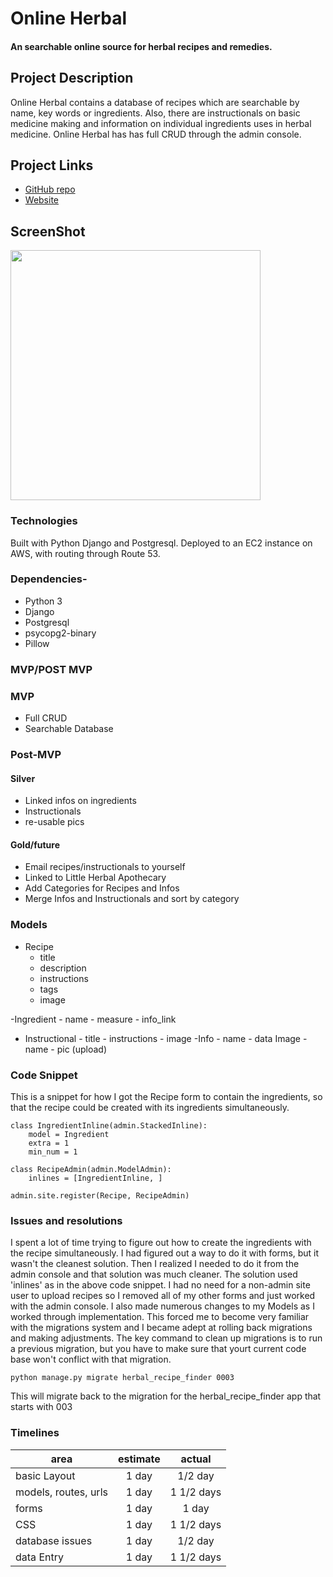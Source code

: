 # Online Herbal

#### An searchable online source for herbal recipes and remedies.

## Project Description

Online Herbal contains a database of recipes which are searchable by name, key words or ingredients. Also, there are instructionals on basic medicine making and information on individual ingredients uses in herbal medicine.
Online Herbal has has full CRUD through the admin console.

## Project Links

- [GitHub repo](http://github.com:jamrod/herbal-remedy-finder.git)
- [Website](http://www.onlineherbal.org)

## ScreenShot

<img src="https://i.imgur.com/14YcLUh.png" width=400px>

### Technologies

Built with Python Django and Postgresql. Deployed to an EC2 instance on AWS, with routing through Route 53.

### Dependencies-

- Python 3
- Django
- Postgresql
- psycopg2-binary
- Pillow

### MVP/POST MVP

### MVP

- Full CRUD
- Searchable Database

### Post-MVP

#### Silver

- Linked infos on ingredients
- Instructionals
- re-usable pics

#### Gold/future

- Email recipes/instructionals to yourself
- Linked to Little Herbal Apothecary
- Add Categories for Recipes and Infos
- Merge Infos and Instructionals and sort by category

### Models

- Recipe
  - title
  - description
  - instructions
  - tags
  - image

-Ingredient - name - measure - info_link

- Instructional - title - instructions - image
  -Info - name - data
  Image - name - pic (upload)

### Code Snippet

This is a snippet for how I got the Recipe form to contain the ingredients, so that the recipe could be created with its ingredients simultaneously.

```
class IngredientInline(admin.StackedInline):
    model = Ingredient
    extra = 1
    min_num = 1

class RecipeAdmin(admin.ModelAdmin):
    inlines = [IngredientInline, ]

admin.site.register(Recipe, RecipeAdmin)
```

### Issues and resolutions

I spent a lot of time trying to figure out how to create the ingredients with the recipe simultaneously. I had figured out a way to do it with forms, but it wasn't the cleanest solution. Then I realized I needed to do it from the admin console and that solution was much cleaner. The solution used 'inlines' as in the above code snippet. I had no need for a non-admin site user to upload recipes so I removed all of my other forms and just worked with the admin console.
I also made numerous changes to my Models as I worked through implementation. This forced me to become very familiar with the migrations system and I became adept at rolling back migrations and making adjustments.
The key command to clean up migrations is to run a previous migration, but you have to make sure that yourt current code base won't conflict with that migration.

```
python manage.py migrate herbal_recipe_finder 0003
```

This will migrate back to the migration for the herbal_recipe_finder app that starts with 003

### Timelines

| area                 | estimate |   actual   |
| -------------------- | :------: | :--------: |
| basic Layout         |  1 day   |  1/2 day   |
| models, routes, urls |  1 day   | 1 1/2 days |
| forms                |  1 day   |   1 day    |
| CSS                  |  1 day   | 1 1/2 days |
| database issues      |  1 day   |  1/2 day   |
| data Entry           |  1 day   | 1 1/2 days |
